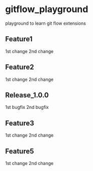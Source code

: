 # gitflow_playground
playground to learn git flow extensions


Feature1
---------
  1st change
  2nd change

Feature2
---------
  1st change
  2nd change


Release_1.0.0
---------
  1st bugfix
  2nd bugfix

Feature3
---------
  1st change
  2nd change

Feature5
---------
  1st change
  2nd change
